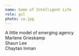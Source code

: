 ```yaml
---
name: Game of Intelligent Life
role: gil 
photo: ca.jpg
---
```

A little model of emerging agency  
Marlene Grieskamp  
Shaun Lee  
Chaytan Inman  
